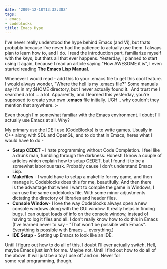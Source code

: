 ```yaml
---
date: "2009-12-18T13:32:38Z"
tags:
- emacs
- codeblocks
title: Emacs Hype
---
```


I've never really understood the hype behind Emacs (and Vi), but thats probably because I've never had the patience to actually use them. I always plan to learn how to, and I do. I read the introduction part, familiarize myself with the keys, but thats all that ever happens. Yesterday, I planned to start using it again, because I read an article saying "How AWESOME it is", I even started reading **The Emacs Lisp Manual**.

Whenever I would read - add this to your .emacs file to get this cool feature. I would always wonder, "Where the hell is my .emacs file?" Some manuals say it's in my $HOME directory, but I never actually found it.  And trust me I searched a lot ... a lot. Apparently, and I learned this yesterday, you're supposed to create your own **.emacs** file initially. UGH .. why couldn't they mention that anywhere. :-

Even though I'm somewhat familiar with the Emacs environment. I doubt I'll actually use Emacs at all. Why?

My primary use the IDE I use (CodeBlocks) is to write games. Usually in C++ along with SDL and OpenGL, and to do that in Emacs, heres what I would have to do -

* **Setup CEDET** - I hate programming without Code Completion. I feel like a drunk man, fumbling through the darkness. Honest! I know a couple of articles which explain how to setup CEDET, but I found it to be a somewhat laborious task. Probably cause I don't understand Emacs Lisp.
* **Makefiles** - I would have to setup a makefile for my game, and then manage it. Codeblocks does this for me, beautifully. And then there is the advantage that when I want to compile the game in Windows, I can use the same codeblocks file. With some minor adjustments dictating the directory of libraries and header files.
* **Console Window**- I love the way Codeblocks always open a new console windows along with the GUI window. It really helps in finding bugs. I can output loads of info on the console window, instead of having to log it files and all. I don't really know how to do this in Emacs (I've learned never to say - "That won't be possible with Emacs". Everything is possible with Emacs ... everything.)
* **IDE Setup** - Setting up Emacs to look like an IDE.

Until I figure out how to do all of this. I doubt I'll ever actually switch. Hell, maybe Emacs just isn't for me. Maybe not. Until I find out how to do all of the above. It will just be a toy I use off and on. Never for some real programming, though.
